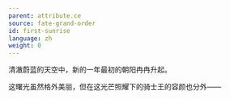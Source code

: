 ```yaml
---
parent: attribute.ce
source: fate-grand-order
id: first-sunrise
language: zh
weight: 0
---
```


清澈蔚蓝的天空中，新的一年最初的朝阳冉冉升起。

这曙光虽然格外美丽，但在这光芒照耀下的骑士王的容颜也分外——
